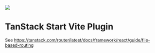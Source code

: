 <img src="https://static.scarf.sh/a.png?x-pxid=d988eb79-b0fc-4a2b-8514-6a1ab932d188" />

# TanStack Start Vite Plugin

See https://tanstack.com/router/latest/docs/framework/react/guide/file-based-routing
